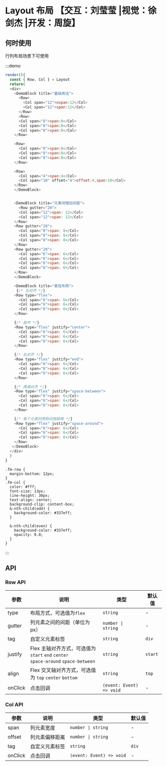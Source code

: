 # Layout 布局 【交互：刘莹莹 |视觉：徐剑杰 |开发：周旋】

## 何时使用

行列布局场景下可使用

:::demo

```js
render(){
  const { Row, Col } = Layout
  return(
  <div>
    <DemoBlock title="基础用法">
      <Row>
        <Col span="12">ospan:12</Col>
        <Col span="12">span:12</Col>
      </Row>
      <Row>
      <Col span="8">span:8</Col>
      <Col span="8">span:8</Col>
      <Col span="8">span:8</Col>
    </Row>

    <Row>
      <Col span="8">span:8</Col>
      <Col span="8">span:8</Col>
      <Col span="8">span:8</Col>
    </Row>

    <Row>
      <Col span="4">span:4</Col>
      <Col span="10" offset="4">offset:4,span:10</Col>
    </Row>
    </DemoBlock>


    <DemoBlock title="元素间增加间距">
      <Row gutter="20">
      <Col span="12">span: 12</Col>
      <Col span="12">span: 12</Col>
    </Row>
    <Row gutter="20">
      <Col span="8">span: 8</Col>
      <Col span="8">span: 8</Col>
      <Col span="8">span: 8</Col>
    </Row>
    <Row gutter="20">
      <Col span="6">span: 6</Col>
      <Col span="6">span: 6</Col>
      <Col span="6">span: 6</Col>
      <Col span="6">span: 6</Col>
    </Row>
    </DemoBlock>

    <DemoBlock title="柔性布局">
     {/* 左对齐 */}
    <Row type="flex">
      <Col span="6">span: 6</Col>
      <Col span="6">span: 6</Col>
      <Col span="6">span: 6</Col>
    </Row>

    {/* 居中 */}
    <Row type="flex" justify="center">
      <Col span="6">span: 6</Col>
      <Col span="6">span: 6</Col>
      <Col span="6">span: 6</Col>
    </Row>

    {/* 右对齐 */}
    <Row type="flex" justify="end">
      <Col span="6">span: 6</Col>
      <Col span="6">span: 6</Col>
      <Col span="6">span: 6</Col>
    </Row>

    {/* 两端对齐 */}
    <Row type="flex" justify="space-between">
      <Col span="6">span: 6</Col>
      <Col span="6">span: 6</Col>
      <Col span="6">span: 6</Col>
    </Row>

    {/* 每个元素的两侧间隔相等 */}
    <Row type="flex" justify="space-around">
      <Col span="6">span: 6</Col>
      <Col span="6">span: 6</Col>
      <Col span="6">span: 6</Col>
    </Row>
   </DemoBlock>
  </div>
  )
}
```

```less
.fm-row {
  margin-bottom: 12px;
}
.fm-col {
  color: #fff;
  font-size: 13px;
  line-height: 30px;
  text-align: center;
  background-clip: content-box;
  &:nth-child(odd) {
    background-color: #337eff;
  }

  &:nth-child(even) {
    background-color: #337eff;
    opacity: 0.8;
  }
}
```

:::

## API

### Row API

| 参数    | 说明                                                                                   | 类型                     | 默认值  |
| ------- | -------------------------------------------------------------------------------------- | ------------------------ | ------- |
| type    | 布局方式，可选值为`flex`                                                               | `string`                 | -       |
| gutter  | 列元素之间的间距（单位为 px）                                                          | `number \| string`       | -       |
| tag     | 自定义元素标签                                                                         | `string`                 | `div`   |
| justify | Flex 主轴对齐方式，可选值为 `start` `end` `center` <br> `space-around` `space-between` | `string`                 | `start` |
| align   | Flex 交叉轴对齐方式，可选值为 `top` `center` `bottom`                                  | `string`                 | `top`   |
| onClick | 点击回调                                                                               | `(event: Event) => void` | -       |

### Col API

| 参数    | 说明           | 类型                     | 默认值 |
| ------- | -------------- | ------------------------ | ------ |
| span    | 列元素宽度     | `number \| string`       | -      |
| offset  | 列元素偏移距离 | `number \| string`       | -      |
| tag     | 自定义元素标签 | `string`                 | `div`  |
| onClick | 点击回调       | `(event: Event) => void` | -      |
